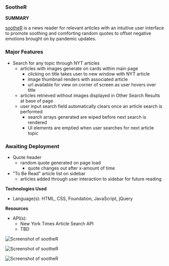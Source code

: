 ### SootheR

**SUMMARY**

[sootheR](https://devmadia.github.io/soother/) is a news reader for relevant articles with an intuitive user interface to promote soothing and comforting random quotes to offset negative emotions brought on by pandemic updates.

### Major Features
- Search for any topic through NYT articles
  - articles with images generate on cards within main page
    - clicking on title takes user to new window with NYT article
    - image thumbnail renders with associated article
    - url available for view on corner of screen as user hovers over title
  - articles retrieved without images displayed in Other Search Results at base of page
  - user input search field automatically clears once an article search is performed
    - search arrays generated are wiped before next search is rendered
    - UI elements are emptied when user searches for next article topic

### Awaiting Deployment
- Quote header
  - random quote generated on page load 
    - quote changes out after x-amount of time
- "To Be Read" article list on sidebar
  - articles added through user interaction to sidebar for future reading

**Technologies Used**
- Language(s): HTML, CSS, Foundation, JavaScript, jQuery

**Resources**
- API(s):
  - New York Times Article Search API
  - TBD

![Screenshot of sootheR](https://devmadia.github.io/soother/assets/images/sootheR-basic.png)

![Screenshot of sootheR](https://devmadia.github.io/soother/assets/images/sootheR-001.png)

![Screenshot of sootheR](https://devmadia.github.io/soother/assets/images/sootheR-002.png)